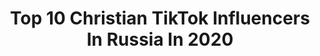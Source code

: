 ---
title: Top 10 Christian TikTok Influencers In Russia In 2020
description: >-
  Find top christian TikTok influencers in Russia in 2020. Most popular hashtags: #cristianoronaldo #psg #juventus #realmadrid.
platform: TikTok
hits: 14
text_top: Identify the top-rated TikTok accounts on inBeat.
text_bottom: Our platform holds 14 TikTok influencers like this in Russia for you to connect with.
profiles:
  - username: "artsofrussia"
    fullname: >-
      Kryukov Ilya
    bio: >-
      Creating treasures and family relics Museum quality 🏆Awards in Art Official Co.
    location: "Russia"
    followers: 38100
    engagement: 423
    commentsToLikes: 0.035132
    id: ckbf6rmoqwh4b0j2372xscxlg
    verified: false
    hashtags: "#jewelry, #faberge, #art, #pendant"
  - username: "lsabellaturk"
    fullname: >-
      lsabellaturk
    bio: >-
      Турецкие сериалы и не только♥️ Рекорд 6,1🍋 за видео
    location: "Russia"
    followers: 65000
    engagement: 477
    commentsToLikes: 0.008516
    id: ckc7fvrycolcd0j237p2hvisw
    verified: false
    hashtags: "#365dnimovie, #kaanurgancioglu, #donmassimo, #massimotorricielli"
  - username: "chrisssss__"
    fullname: >-
      🦋christina🦋
    bio: >-
      84к моих 🦋🦋🦋 сотр: christinpet1909@gmail.com
    location: "Russia"
    followers: 84800
    engagement: 2726
    commentsToLikes: 0.018642
    id: ckav4lpghb1en0j23yp7frqm1
    verified: false
    hashtags: "#kpop, #blinks, #lisa, #tranformation"
  - username: "vladcristianam"
    fullname: >-
      Влад cristianam 
    bio: >-
      PSN: cristianam_YT_ Epic Games: Qw_OTLICHNIK-5 Атлетико Мадрид ❤🤍
    location: "Russia"
    followers: 9779
    engagement: 1182
    commentsToLikes: 0.076806
    id: ckcud7gkwdu2n0j239iy4t9rg
    verified: false
    hashtags: "#fifa21, #fifa, #roketleague, #ohno"
  - username: "_w1zz4rd_"
    fullname: >-
      ⚡𝚆𝟷𝚣𝚣𝟺𝚊𝚛𝚍🧙
    bio: >-
      ⚡Видео каждый день⚡ 🔥Футбольные видео🔥 ❣️Sergio Ramos❣️ ⬇️Скоро новый трек⬇️
    location: "Russia"
    followers: 19700
    engagement: 1223
    commentsToLikes: 0.036987
    id: cka0uj0btugs10i78i1ojt59w
    verified: false
    hashtags: "#psg, #realmadrid, #juventus, #neymar"
  - username: "yakkabog21"
    fullname: >-
      🅈🄰🄺🄺🄰 🄱🄾🄶
    bio: >-
      Уважать или не уважать человека – ваш выбор. Относиться уважительно – ваше воспи
    location: "Russia"
    followers: 2406
    engagement: 1332
    commentsToLikes: 0.020401
    id: ck9gmg9has96j0j78egn5a9jn
    verified: false
    hashtags: "#ufc, #azerbaycan, #musofir, #beatsdaisychallenge"
  - username: "football_22815"
    fullname: >-
      ghglike
    bio: >-
      Хотю 2500 подписчиков!!
    location: "Russia"
    followers: 2528
    engagement: 726
    commentsToLikes: 0.017416
    id: ckdni41rvid0v0j23um3h4tur
    verified: false
    hashtags: "#psg, #cristiano, #neymarjr, #ronaldo"
  - username: "chiss_0"
    fullname: >-
      chiss
    bio: >-
      футбольные мемы и арты✌️ | MU & RMA
    location: "Russia"
    followers: 5379
    engagement: 1400
    commentsToLikes: 0.098780
    id: ckdhtmef932ph0j239ddi79m0
    verified: false
    hashtags: "#bayernmunich, #championsleague, #redbulldanceyourstyle, #manchesterunited"
  - username: "_football21_"
    fullname: >-
      ⚽️online_football⚽️
    bio: >-
      Instagram 👆
    location: "Russia"
    followers: 26500
    engagement: 1698
    commentsToLikes: 0.036693
    id: ck8f9hhlt3t2v0j78lhemalk0
    verified: false
    hashtags: "#football, #ronaldo, #juventus, #fyp"
  - username: "_manily_"
    fullname: >-
      NИ
    bio: >-
      💔 Влюблённый пианист 💔 Подбираю песни на слух inst: ilya_neyman
    location: "Russia"
    followers: 99300
    engagement: 1263
    commentsToLikes: 0.015069
    id: ckdi6vo8f8juh0j23z3ybz60q
    verified: false
    hashtags: "#believer, #imaginedragons, #athousandyears, #elproblema"
---